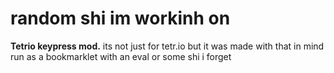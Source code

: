 # random shi im workinh on

**Tetrio keypress mod.**
its not just for tetr.io but it was made with that in mind run as a bookmarklet with an eval or some shi i forget
